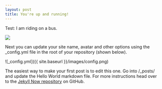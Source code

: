 ```yaml
---
layout: post
title: You're up and running!
---
```

Test: I am riding on a bus.

<img src="https://render.githubusercontent.com/render/math?math=e^{i \pi} = -1">

Next you can update your site name, avatar and other options using the _config.yml file in the root of your repository (shown below).

![_config.yml]({{ site.baseurl }}/images/config.png)

The easiest way to make your first post is to edit this one. Go into /_posts/ and update the Hello World markdown file. For more instructions head over to the [Jekyll Now repository](https://github.com/barryclark/jekyll-now) on GitHub.

